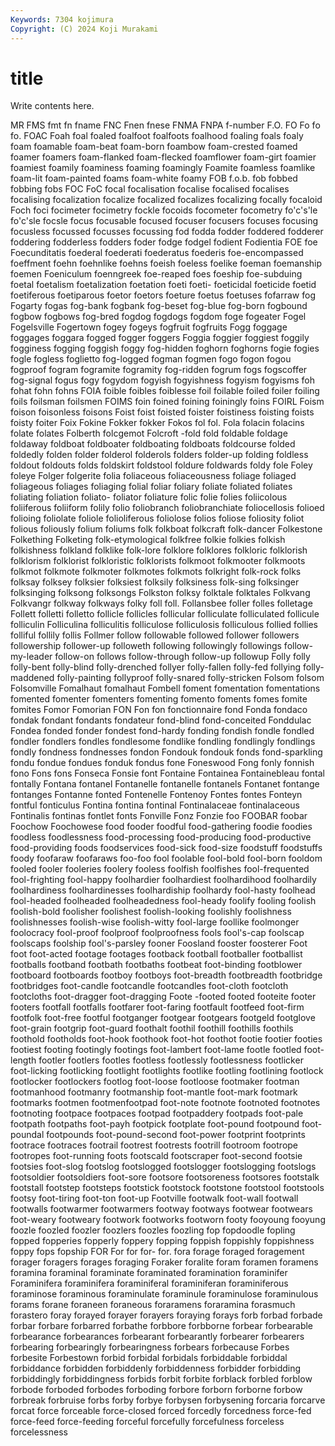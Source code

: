 ```yaml
---
Keywords: 7304 kojimura
Copyright: (C) 2024 Koji Murakami
---
```


# title

Write contents here.



MR FMS fmt
fn fname FNC Fnen fnese FNMA FNPA f-number F.O. FO
Fo fo fo. FOAC Foah foal foaled foalfoot foalfoots foalhood
foaling foals foaly foam foamable foam-beat foam-born foambow foam-crested foamed
foamer foamers foam-flanked foam-flecked foamflower foam-girt foamier foamiest foamily foaminess
foaming foamingly Foamite foamless foamlike foam-lit foam-painted foams foam-white foamy
FOB f.o.b. fob fobbed fobbing fobs FOC FoC focal focalisation
focalise focalised focalises focalising focalization focalize focalized focalizes focalizing focally
focaloid Foch foci focimeter focimetry fockle focoids focometer focometry fo'c's'le
fo'c'sle focsle focus focusable focused focuser focusers focuses focusing focusless
focussed focusses focussing fod fodda fodder foddered fodderer foddering fodderless
fodders foder fodge fodgel fodient Fodientia FOE foe Foecunditatis foederal
foederati foederatus foederis foe-encompassed foeffment foehn foehnlike foehns foeish foeless
foelike foeman foemanship foemen Foeniculum foenngreek foe-reaped foes foeship foe-subduing
foetal foetalism foetalization foetation foeti foeti- foeticidal foeticide foetid foetiferous
foetiparous foetor foetors foeture foetus foetuses fofarraw fog Fogarty fogas
fog-bank fogbank fog-beset fog-blue fog-born fogbound fogbow fogbows fog-bred fogdog
fogdogs fogdom foge fogeater Fogel Fogelsville Fogertown fogey fogeys fogfruit
fogfruits Fogg foggage foggages foggara fogged fogger foggers Foggia foggier
foggiest foggily fogginess fogging foggish foggy fog-hidden foghorn foghorns fogie
fogies fogle fogless foglietto fog-logged fogman fogmen fogo fogon fogou
fogproof fogram fogramite fogramity fog-ridden fogrum fogs fogscoffer fog-signal fogus
fogy fogydom fogyish fogyishness fogyism fogyisms foh fohat fohn fohns
FOIA foible foibles foiblesse foil foilable foiled foiler foiling foils
foilsman foilsmen FOIMS foin foined foining foiningly foins FOIRL Foism
foison foisonless foisons Foist foist foisted foister foistiness foisting foists
foisty foiter Foix Fokine Fokker fokker Fokos fol fol. Fola
folacin folacins folate folates Folberth folcgemot Folcroft -fold fold foldable
foldage foldaway foldboat foldboater foldboating foldboats foldcourse folded foldedly folden
folder folderol folderols folders folder-up folding foldless foldout foldouts folds
foldskirt foldstool foldure foldwards foldy fole Foley foleye Folger folgerite
folia foliaceous foliaceousness foliage foliaged foliageous foliages foliaging folial foliar
foliary foliate foliated foliates foliating foliation foliato- foliator foliature folic
folie folies foliicolous foliiferous foliiform folily folio foliobranch foliobranchiate foliocellosis
folioed folioing foliolate foliole folioliferous foliolose folios foliose foliosity foliot
folious foliously folium foliums folk folkboat folkcraft folk-dancer Folkestone Folkething
Folketing folk-etymological folkfree folkie folkies folkish folkishness folkland folklike folk-lore
folklore folklores folkloric folklorish folklorism folklorist folkloristic folklorists folkmoot folkmooter
folkmoots folkmot folkmote folkmoter folkmotes folkmots folkright folk-rock folks folksay
folksey folksier folksiest folksily folksiness folk-sing folksinger folksinging folksong folksongs
Folkston folksy folktale folktales Folkvang Folkvangr folkway folkways folky foll
foll. Follansbee foller folles folletage Follett folletti folletto follicle follicles
follicular folliculate folliculated follicule folliculin Folliculina folliculitis folliculose folliculosis folliculous
follied follies folliful follily follis Follmer follow followable followed follower
followers followership follower-up followeth following followingly followings follow-my-leader follow-on follows
follow-through follow-up followup Folly folly folly-bent folly-blind folly-drenched follyer folly-fallen
folly-fed follying folly-maddened folly-painting follyproof folly-snared folly-stricken Folsom folsom Folsomville
Fomalhaut fomalhaut Fombell foment fomentation fomentations fomented fomenter fomenters fomenting
fomento foments fomes fomite fomites Fomor Fomorian FON Fon fon
fonctionnaire fond Fonda fondaco fondak fondant fondants fondateur fond-blind fond-conceited
Fonddulac Fondea fonded fonder fondest fond-hardy fonding fondish fondle fondled
fondler fondlers fondles fondlesome fondlike fondling fondlingly fondlings fondly fondness
fondnesses fondon Fondouk fondouk fonds fond-sparkling fondu fondue fondues fonduk
fondus fone Foneswood Fong fonly fonnish fono Fons fons Fonseca
Fonsie font Fontaine Fontainea Fontainebleau fontal fontally Fontana fontanel Fontanelle
fontanelle fontanels Fontanet fontange fontanges Fontanne fonted Fontenelle Fontenoy Fontes
fontes Fonteyn fontful fonticulus Fontina fontina fontinal Fontinalaceae fontinalaceous Fontinalis
fontinas fontlet fonts Fonville Fonz Fonzie foo FOOBAR foobar Foochow
Foochowese food fooder foodful food-gathering foodie foodies foodless foodlessness food-processing
food-producing food-productive food-providing foods foodservices food-sick food-size foodstuff foodstuffs foody
foofaraw foofaraws foo-foo fool foolable fool-bold fool-born fooldom fooled fooler
fooleries foolery fooless foolfish foolfishes fool-frequented fool-frighting fool-happy foolhardier foolhardiest
foolhardihood foolhardily foolhardiness foolhardinesses foolhardiship foolhardy fool-hasty foolhead fool-headed foolheaded
foolheadedness fool-heady foolify fooling foolish foolish-bold foolisher foolishest foolish-looking foolishly
foolishness foolishnesses foolish-wise foolish-witty fool-large foollike foolmonger foolocracy fool-proof foolproof
foolproofness fools fool's-cap foolscap foolscaps foolship fool's-parsley fooner Foosland fooster
foosterer Foot foot foot-acted footage footages footback football footballer footballist
footballs footband footbath footbaths footbeat foot-binding footblower footboard footboards footboy
footboys foot-breadth footbreadth footbridge footbridges foot-candle footcandle footcandles foot-cloth footcloth
footcloths foot-dragger foot-dragging Foote -footed footed footeite footer footers footfall
footfalls footfarer foot-faring footfault footfeed foot-firm footfolk foot-free footful footganger
footgear footgears footgeld footglove foot-grain footgrip foot-guard foothalt foothil foothill
foothills foothils foothold footholds foot-hook foothook foot-hot foothot footie footier
footies footiest footing footingly footings foot-lambert foot-lame footle footled foot-length
footler footlers footles footless footlessly footlessness footlicker foot-licking footlicking footlight
footlights footlike footling footlining footlock footlocker footlockers footlog foot-loose footloose
footmaker footman footmanhood footmanry footmanship foot-mantle foot-mark footmark footmarks footmen
footmenfootpad foot-note footnote footnoted footnotes footnoting footpace footpaces footpad footpaddery
footpads foot-pale footpath footpaths foot-payh footpick footplate foot-pound footpound foot-poundal
footpounds foot-pound-second foot-power footprint footprints footrace footraces footrail footrest footrests
footrill footroom footrope footropes foot-running foots footscald footscraper foot-second footsie
footsies foot-slog footslog footslogged footslogger footslogging footslogs footsoldier footsoldiers foot-sore
footsore footsoreness footsores footstalk footstall footstep footsteps footstick footstock footstone
footstool footstools footsy foot-tiring foot-ton foot-up Footville footwalk foot-wall footwall
footwalls footwarmer footwarmers footway footways footwear footwears foot-weary footweary footwork
footworks footworn footy fooyoung fooyung foozle foozled foozler foozlers foozles
foozling fop fopdoodle fopling fopped fopperies fopperly foppery fopping foppish
foppishly foppishness foppy fops fopship FOR For for for- for.
fora forage foraged foragement forager foragers forages foraging Foraker foralite
foram foramen foramens foramina foraminal foraminate foraminated foramination foraminifer Foraminifera
foraminifera foraminiferal foraminiferan foraminiferous foraminose foraminous foraminulate foraminule foraminulose foraminulous
forams forane foraneen foraneous foraramens foraramina forasmuch forastero foray forayed
forayer forayers foraying forays forb forbad forbade forbar forbare forbarred
forbathe forbbore forbborne forbear forbearable forbearance forbearances forbearant forbearantly forbearer
forbearers forbearing forbearingly forbearingness forbears forbecause Forbes forbesite Forbestown forbid
forbidal forbidals forbiddable forbiddal forbiddance forbidden forbiddenly forbiddenness forbidder forbidding
forbiddingly forbiddingness forbids forbit forbite forblack forbled forblow forbode forboded
forbodes forboding forbore forborn forborne forbow forbreak forbruise forbs forby
forbye forbysen forbysening forcaria forcarve forcat force forceable force-closed forced
forcedly forcedness force-fed force-feed force-feeding forceful forcefully forcefulness forceless forcelessness
